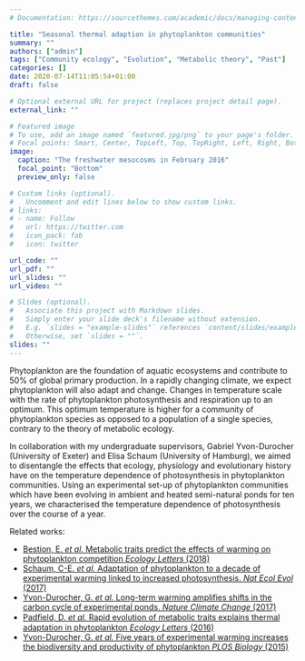 ```yaml
---
# Documentation: https://sourcethemes.com/academic/docs/managing-content/

title: "Seasonal thermal adaption in phytoplankton communities"
summary: ""
authors: ["admin"]
tags: ["Community ecology", "Evolution", "Metabolic theory", "Past"]
categories: []
date: 2020-07-14T11:05:54+01:00
draft: false

# Optional external URL for project (replaces project detail page).
external_link: ""

# Featured image
# To use, add an image named `featured.jpg/png` to your page's folder.
# Focal points: Smart, Center, TopLeft, Top, TopRight, Left, Right, BottomLeft, Bottom, BottomRight.
image:
  caption: "The freshwater mesocosms in February 2016"
  focal_point: "Bottom"
  preview_only: false

# Custom links (optional).
#   Uncomment and edit lines below to show custom links.
# links:
# - name: Follow
#   url: https://twitter.com
#   icon_pack: fab
#   icon: twitter

url_code: ""
url_pdf: ""
url_slides: ""
url_video: ""

# Slides (optional).
#   Associate this project with Markdown slides.
#   Simply enter your slide deck's filename without extension.
#   E.g. `slides = "example-slides"` references `content/slides/example-slides.md`.
#   Otherwise, set `slides = ""`.
slides: ""
---
```


Phytoplankton are the foundation of aquatic ecosystems and contribute to 50% of global primary production. In a rapidly changing climate, we expect phytoplankton will also adapt and change. Changes in temperature scale with the rate of phytoplankton photosynthesis and respiration up to an optimum. This optimum temperature is higher for a community of phytoplankton species as opposed to a population of a single species, contrary to the theory of metabolic ecology.

In collaboration with my undergraduate supervisors, Gabriel Yvon-Durocher (University of Exeter) and Elisa Schaum (University of Hamburg), we aimed to disentangle the effects that ecology, physiology and evolutionary history have on the temperature dependence of photosynthesis in phytoplankton communities. Using an experimental set-up of phytoplankton communities which have been evolving in ambient and heated semi-natural ponds for ten years, we characterised the temperature dependence of photosynthesis over the course of a year.


Related works:
*	[Bestion, E. _et al._ Metabolic traits predict the effects of warming on phytoplankton competition _Ecology Letters_ (2018)]( https://doi.org/10.1111/ele.12932)
*	[Schaum, C-E. _et al._ Adaptation of phytoplankton to a decade of experimental warming linked to increased photosynthesis. _Nat Ecol Evol_ (2017)](https://doi.org/10.1038/s41559-017-0094)
*	[Yvon-Durocher, G. _et al._ Long-term warming amplifies shifts in the carbon cycle of experimental ponds. _Nature Climate Change_ (2017)](https://doi.org/10.1038/nclimate3229)
*	[Padﬁeld, D. _et al._ Rapid evolution of metabolic traits explains thermal adaptation in phytoplankton _Ecology Letters_ (2016)](https://doi.org/10.1111/ele.12545)
*	 [Yvon-Durocher, G. _et al._ Five years of experimental warming increases the biodiversity and productivity of phytoplankton _PLOS Biology_ (2015)](https://doi.org/10.1371/journal.pbio.1002324)